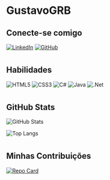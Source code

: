 # GustavoGRB

## Conecte-se comigo
[![LinkedIn](https://img.shields.io/badge/LinkedIn-000?style=for-the-badge&logo=linkedin&logoColor=0E76A8)](linkedin.com/in/gustavo-rocha-tec)
[![GitHub](https://img.shields.io/badge/GitHub-000?style=for-the-badge&logo=GitHub&logoColor=0E76A8)](linkedin.com/in/gustavo-rocha-tec)
#

## Habilidades
![HTML5](https://img.shields.io/badge/HTML5-000?style=for-the-badge&logo=html5) 
![CSS3](https://img.shields.io/badge/CSS3-000?style=for-the-badge&logo=css3&logoColor=264CE4)
![C#](https://img.shields.io/badge/C%23-000?style=for-the-badge&logo=c-sharp&logoColor=823085)
![Java](https://img.shields.io/badge/Java-000?style=for-the-badge&logo=java)
![.Net](https://img.shields.io/badge/.NET-000?style=for-the-badge&logo=.net)
#

## GitHub Stats
![GitHub Stats](https://github-readme-stats.vercel.app/api?username=Gustavo-GRB&theme=transparent&bg_color=000&border_color=30A3DC&show_icons=true&icon_color=30A3DC&title_color=E94D5F&text_color=FFF)

![Top Langs](https://github-readme-stats-git-masterrstaa-rickstaa.vercel.app/api/top-langs/?username=Gustavo-GRB&bg_color=000&border_color=30A3DC&title_color=E94D5F&text_color=FFF)
#

## Minhas Contribuições
[![Repo Card](https://github-readme-stats.vercel.app/api/pin/?username=Gustavo-GRB&repo=dio-lab-open-source&bg_color=000&border_color=30A3DC&show_icons=true&icon_color=30A3DC&title_color=E94D5F&text_color=FFF)](https://github.com/Gustavo-GRB/dio-lab-open-source)


